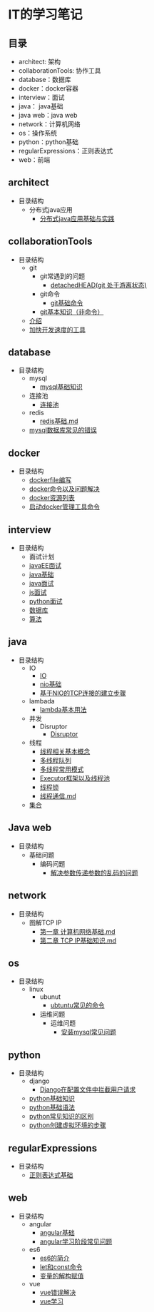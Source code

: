 # IT的学习笔记

## 目录

* architect: 架构
* collaborationTools: 协作工具
* database：数据库
* docker：docker容器
* interview：面试
* java： java基础
* java web：java web
* network：计算机网络
* os：操作系统
* python：python基础 
* regularExpressions：正则表达式
* web：前端

##  architect

* 目录结构
  * 分布式java应用
    * [分布式java应用基础与实践](./architect/分布式java应用/分布式Java应用基础与实践.md )

## collaborationTools 

* 目录结构
  * git
    * git常遇到的问题
      * [detachedHEAD(git 处于游离状态)](./collaborationTools/git/git常遇到的问题/detachedHEAD(git处于游离状态).md)
    * git命令
      * [git基础命令](./collaborationTools/git/git命令/git基础命令.md)
    * [git基本知识（非命令）](./collaborationTools/git/git基本知识(非命令).md)
  * [介绍](./collaborationTools/README.md)
  * [加快开发速度的工具](./collaborationTools/加快开发速度的工具.md)

## database

* 目录结构
  * mysql
    * [mysql基础知识](./database/mysql/mysql基础知识.md)
  * 连接池
    * [连接池](./database/连接池/连接池.md)
  * redis
    * [redis基础.md](./database/redis/redis基础.md)
  * [mysql数据库常见的错误](./database/mysql数据库常见的错误.md)

## docker

* 目录结构
  * [dockerfile编写](./docker/dockerfile编写.md)
  * [docker命令以及问题解决](./docker/docker命令以及问题解决.md)
  * [docker资源列表](./docker/docker资源列表.md)
  * [启动docker管理工具命令](./docker/启动docker管理工具命令.md)

## interview

* 目录结构
  * 面试计划
  * [javaEE面试](./interview/javaEE面试.md)
  * [java基础](./interview/java基础.md)
  * [java面试](./interview/java面试.md)
  * [js面试](./interview/js面试.md)
  * [python面试](./interview/python面试.md)
  * [数据库](./interview/数据库.md)
  * [算法](./interview/算法.md)

## java

* 目录结构
  * IO
    * [IO](./java/IO/IO.md)
    * [nio基础](./java/IO/nio基础.md)
    * [基于NIO的TCP连接的建立步骤](./java/IO/基于NIO的TCP连接的建立步骤.md)
  * lambada
    * [lambda基本用法](./java/lambda/lambda基本用法.md)
  * 并发
    * Disruptor
      * [Disruptor](./java/并发/Disruptor/Disruptor.md)
  * 线程
    * [线程相关基本概念](./java/线程/1.线程相关基本概念.md)
    * [多线程队列](./java/线程/2.多线程队列.md)
    * [多线程常用模式](./java/线程/3多线程常用模式.md)
    * [Executor框架以及线程池](./java/线程/4.Executor框架以及线程池.md)
    * [线程锁](./java/线程/5.线程锁.md)
    * [线程通信.md](./java/线程/线程通信.md)
  * [集合](./java/集合.md)

## Java web

* 目录结构
  * 基础问题
    * 编码问题
      * [解决参数传递参数的乱码的问题](./javaWeb/基础问题/编码问题/解决参数传递参数的乱码的问题.md)

## network

* 目录结构
  * 图解TCP IP
    * [第一章 计算机网络基础.md](./network/图解TCPIP/第一章-计算机网络基础.md)
    * [第二章  TCP IP基础知识.md](./network/图解TCPIP/第二章-TCPIP基础知识.md)

## os

* 目录结构
  * linux
    * ubunut
      * [ubtuntu常见的命令](./os/linux/ubuntu/ubtuntu常见的命令.md)
    * 运维问题
      * 运维问题
        * [安装mysql常见问题](./os/linux/运维问题/安装mysql常见问题.md)

## python

* 目录结构
  * django
    * [Django在配置文件中拦截用户请求](./python/django/django在配置文件中拦截用户请求.md)
  * [python基础知识](./python/1.python基础知识.md)
  * [python基础语法](./python/2.python基础语法.md)
  * [python常见知识的区别](./python/python常见知识的区别.md)
  * [python创建虚拟环境的步骤](./python/python创建虚拟环境的步骤.md)

## regularExpressions

* 目录结构
  * [正则表达式基础](./regularExpressions/正则表达式基础.md)

## web

* 目录结构
  * angular
    * [angular基础](./web/angular/angular基础.md)
    * [angular学习阶段常见问题](./web/angular/angular学习阶段常见问题.md)
  * es6
    * [es6的简介](./web/es6/1.es6的简介.md)
    * [let和const命令](./web/es6/2.let和const命令.md)
    * [变量的解构赋值](./web/es6/3.变量的解构赋值.md)
  * vue
    * [vue错误解决](./web/vue/vue错误解决.md)
    * [vue学习](./web/vue/vue学习.md)